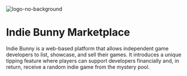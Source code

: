 ![logo-no-background](https://github.com/user-attachments/assets/af1b5696-53f9-4d3a-983d-68d2e0df450a)

# Indie Bunny Marketplace

Indie Bunny is a web-based platform that allows independent game developers to list, showcase, and sell their games. It introduces a unique tipping feature where players can support developers financially and, in return, receive a random indie game from the mystery pool.
